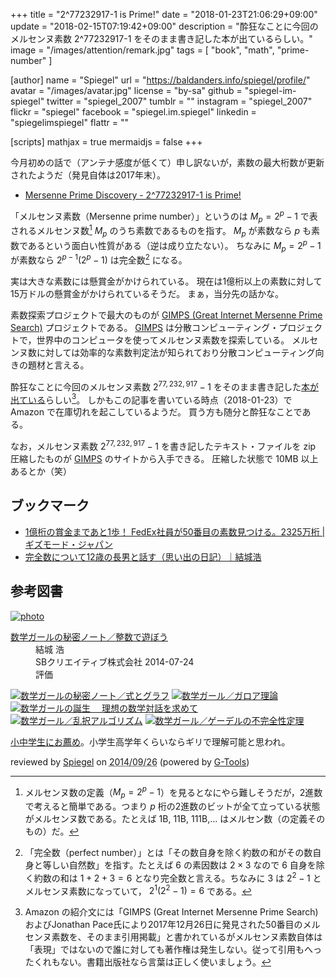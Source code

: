+++
title = "2^77232917-1 is Prime!"
date =  "2018-01-23T21:06:29+09:00"
update =  "2018-02-15T07:19:42+09:00"
description = "酔狂なことに今回のメルセンヌ素数 2^77232917-1 をそのまま書き記した本が出ているらしい。"
image = "/images/attention/remark.jpg"
tags = [ "book", "math", "prime-number" ]

[author]
  name      = "Spiegel"
  url       = "https://baldanders.info/spiegel/profile/"
  avatar    = "/images/avatar.jpg"
  license   = "by-sa"
  github    = "spiegel-im-spiegel"
  twitter   = "spiegel_2007"
  tumblr    = ""
  instagram = "spiegel_2007"
  flickr    = "spiegel"
  facebook  = "spiegel.im.spiegel"
  linkedin  = "spiegelimspiegel"
  flattr    = ""

[scripts]
  mathjax = true
  mermaidjs = false
+++

今月初めの話で（アンテナ感度が低くて）申し訳ないが，素数の最大桁数が更新されたようだ（発見自体は2017年末）。

- [Mersenne Prime Discovery - 2^77232917-1 is Prime!](https://www.mersenne.org/primes/?press=M77232917)

「メルセンヌ素数（Mersenne prime number）」というのは $M_p = 2^p-1$ で表されるメルセンヌ数[^mn1] $M_p$ のうち素数であるものを指す。
$M_p$ が素数なら $p$ も素数であるという面白い性質がある（逆は成り立たない）。
ちなみに $M_p = 2^p-1$ が素数なら $2^{p-1}(2^p-1)$ は完全数[^pn] になる。

[^mn1]: メルセンヌ数の定義（$M_p = 2^p-1$）を見るとなにやら難しそうだが，2進数で考えると簡単である。つまり $p$ 桁の2進数のビットが全て立っている状態がメルセンヌ数である。たとえば 1B, 11B, 111B,... はメルセン数（の定義そのもの）だ。
[^pn]: 「完全数（perfect number）」とは「その数自身を除く約数の和がその数自身と等しい自然数」を指す。たとえば $6$ の素因数は $2\times3$ なので $6$ 自身を除く約数の和は $1+2+3=6$ となり完全数と言える。ちなみに $3$ は $2^2-1$ とメルセンヌ素数になっていて， $2^1(2^2-1)=6$ である。

実は大きな素数には懸賞金がかけられている。
現在は1億桁以上の素数に対して15万ドルの懸賞金がかけられているそうだ。
まぁ，当分先の話かな。

素数探索プロジェクトで最大のものが [GIMPS (Great Internet Mersenne Prime Search)](https://www.mersenne.org/) プロジェクトである。
[GIMPS] は分散コンピューティング・プロジェクトで，世界中のコンピュータを使ってメルセンヌ素数を探索している。
メルセンヌ数に対しては効率的な素数判定法が知られており分散コンピューティング向きの題材と言える。

酔狂なことに今回のメルセンヌ素数 $2^{77,232,917}-1$ をそのまま書き記した[本が出ている](https://www.amazon.co.jp/exec/obidos/ASIN/4909045074/baldandersinf-22/ "2017年最大の素数 | 虹色社 |本 | 通販 | Amazon")らしい[^cr1]。
しかもこの記事を書いている時点（2018-01-23）で Amazon で在庫切れを起こしているようだ。
買う方も随分と酔狂なことである。

[^cr1]: Amazon の紹介文には「GIMPS (Great Internet Mersenne Prime Search)およびJonathan Pace氏により2017年12月26日に発見された50番目のメルセンヌ素数を、そのまま引用掲載」と書かれているがメルセンヌ素数自体は「表現」ではないので誰に対しても著作権は発生しない。従って引用もへったくれもない。書籍出版社なら言葉は正しく使いましょう。

なお，メルセンヌ素数 $2^{77,232,917}-1$ を書き記したテキスト・ファイルを zip 圧縮したものが [GIMPS] のサイトから入手できる。
圧縮した状態で 10MB 以上あるとか（笑）

## ブックマーク

- [1億桁の賞金まであと1歩！ FedEx社員が50番目の素数見つける。2325万桁 | ギズモード・ジャパン](https://www.gizmodo.jp/2018/01/fedex-employee-discovers-largest-known-prime-number.html)
- [完全数について12歳の長男と話す（思い出の日記）｜結城浩](https://mm.hyuki.net/n/nb17107856e67)

[GIMPS]: https://www.mersenne.org/ "Great Internet Mersenne Prime Search - PrimeNet"

## 参考図書

<div class="hreview" ><a class="item url" href="http://www.amazon.co.jp/exec/obidos/ASIN/B00L0PDMJ0/baldandersinf-22/"><img src="http://ecx.images-amazon.com/images/I/51-nVSeXaNL._SL160_.jpg" alt="photo" class="photo"  /></a><dl ><dt class="fn"><a class="item url" href="http://www.amazon.co.jp/exec/obidos/ASIN/B00L0PDMJ0/baldandersinf-22/">数学ガールの秘密ノート／整数で遊ぼう</a></dt><dd>結城 浩 </dd><dd>SBクリエイティブ株式会社 2014-07-24</dd><dd>評価<abbr class="rating" title="5"><img src="http://g-images.amazon.com/images/G/01/detail/stars-5-0.gif" alt="" /></abbr> </dd></dl><p class="similar"><a href="http://www.amazon.co.jp/exec/obidos/ASIN/B00L0PDMIQ/baldandersinf-22/" target="_top"><img src="http://images.amazon.com/images/P/B00L0PDMIQ.09._SCTHUMBZZZ_.jpg"  alt="数学ガールの秘密ノート／式とグラフ"  /></a> <a href="http://www.amazon.co.jp/exec/obidos/ASIN/B00L0PDMK4/baldandersinf-22/" target="_top"><img src="http://images.amazon.com/images/P/B00L0PDMK4.09._SCTHUMBZZZ_.jpg"  alt="数学ガール／ガロア理論"  /></a> <a href="http://www.amazon.co.jp/exec/obidos/ASIN/B00NAQA33A/baldandersinf-22/" target="_top"><img src="http://images.amazon.com/images/P/B00NAQA33A.09._SCTHUMBZZZ_.jpg"  alt="数学ガールの誕生 　理想の数学対話を求めて"  /></a> <a href="http://www.amazon.co.jp/exec/obidos/ASIN/B00I8AT1FO/baldandersinf-22/" target="_top"><img src="http://images.amazon.com/images/P/B00I8AT1FO.09._SCTHUMBZZZ_.jpg"  alt="数学ガール／乱択アルゴリズム"  /></a> <a href="http://www.amazon.co.jp/exec/obidos/ASIN/B00I8AT1D6/baldandersinf-22/" target="_top"><img src="http://images.amazon.com/images/P/B00I8AT1D6.09._SCTHUMBZZZ_.jpg"  alt="数学ガール／ゲーデルの不完全性定理"  /></a> </p>
<p class="description" ><a href='https://baldanders.info/spiegel/log2/000670.shtml'>小中学生にお薦め</a>。小学生高学年くらいならギリで理解可能と思われ。</p>
<p class="gtools" >reviewed by <a href="#maker" class="reviewer">Spiegel</a> on <abbr class="dtreviewed" title="2014-09-26">2014/09/26</abbr> (powered by <a href="http://www.goodpic.com/mt/aws/index.html">G-Tools</a>)</p>
</div>
